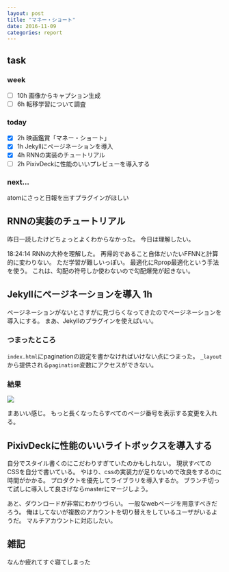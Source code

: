 ```yaml
---
layout: post
title: "マネー・ショート"
date: 2016-11-09
categories: report
---
```


## task

### week
- [ ] 10h 画像からキャプション生成
- [ ] 6h 転移学習について調査

### today
- [x] 2h 映画鑑賞「マネー・ショート」
- [x] 1h Jekyllにページネーションを導入
- [x] 4h RNNの実装のチュートリアル
- [ ] 2h PixivDeckに性能のいいプレビューを導入する

### next...
atomにさっと日報を出すプラグインがほしい


## RNNの実装のチュートリアル
昨日一読したけどちょっとよくわからなかった。
今日は理解したい。

18:24:14
RNNの大枠を理解した。
再帰的であること自体だいたいFFNNと計算的に変わりない。
ただ学習が難しいっぽい。
最適化にRprop最適化という手法を使う。
これは、勾配の符号しか使わないので勾配爆発が起きない。

## Jekyllにページネーションを導入 1h
ページネーションがないとさすがに見づらくなってきたのでページネーションを導入にする。
まあ、Jekyllのプラグインを使えばいい。

### つまったところ
`index.html`にpaginationの設定を書かなければいけない点につまった。
`_layout`から提供される`pagination`変数にアクセスができない。

### 結果
<img src="{{ site.baseurl }}/images/2016-11-09/out.png">

まあいい感じ。
もっと長くなったらすべてのページ番号を表示する変更を入れる。

## PixivDeckに性能のいいライトボックスを導入する
自分でスタイル書くのにこだわりすぎていたのかもしれない。
現状すべてのCSSを自分で書いている。
やはり、cssの実装力が足りないので改良をするのに時間がかかる。
プロダクトを優先してライブラリを導入するか。
ブランチ切って試しに導入して良さげならmasterにマージしよう。

あと、ダウンロードが非常にわかりづらい。
一般なwebページを用意すべきだろう。
俺はしてないが複数のアカウントを切り替えをしているユーザがいるようだ。
マルチアカウントに対応したい。

## 雑記
なんか疲れてすぐ寝てしまった
